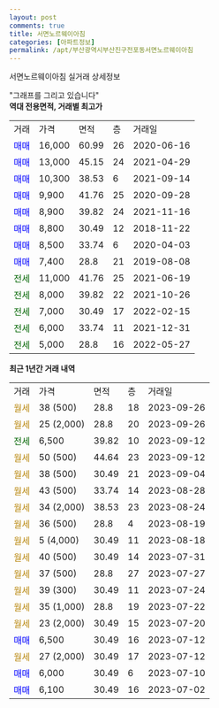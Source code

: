 ```yaml
---
layout: post
comments: true
title: 서면노르웨이아침
categories: [아파트정보]
permalink: /apt/부산광역시부산진구전포동서면노르웨이아침
---
```


서면노르웨이아침 실거래 상세정보

<script type="text/javascript">
  google.charts.load('current', {'packages':['line', 'corechart']});
  google.charts.setOnLoadCallback(drawChart);

  function drawChart() {
    var data = new google.visualization.DataTable();
    data.addColumn('date', '거래일');
    data.addColumn('number', "매매");
    data.addColumn('number', "전세");
    data.addColumn('number', "전매");

    data.addRows([[new Date(Date.parse("2023-09-26")), null, null, null], [new Date(Date.parse("2023-09-26")), null, null, null], [new Date(Date.parse("2023-09-12")), null, 6500, null], [new Date(Date.parse("2023-09-12")), null, null, null], [new Date(Date.parse("2023-09-04")), null, null, null], [new Date(Date.parse("2023-08-28")), null, null, null], [new Date(Date.parse("2023-08-24")), null, null, null], [new Date(Date.parse("2023-08-19")), null, null, null], [new Date(Date.parse("2023-08-18")), null, null, null], [new Date(Date.parse("2023-07-31")), null, null, null], [new Date(Date.parse("2023-07-27")), null, null, null], [new Date(Date.parse("2023-07-24")), null, null, null], [new Date(Date.parse("2023-07-22")), null, null, null], [new Date(Date.parse("2023-07-20")), null, null, null], [new Date(Date.parse("2023-07-12")), 6500, null, null], [new Date(Date.parse("2023-07-12")), null, null, null], [new Date(Date.parse("2023-07-10")), 6000, null, null], [new Date(Date.parse("2023-07-02")), 6100, null, null]]);

    var options = {
      hAxis: {
        format: 'yyyy/MM/dd'
      },    
      lineWidth: 0,
      pointsVisible: true,    
      title: '최근 1년간 유형별 실거래가 분포',
      legend: { position: 'bottom' }
    };

    var formatter = new google.visualization.NumberFormat({pattern:'###,###'} );
    formatter.format(data, 1);
    formatter.format(data, 2);
    
    setTimeout(function() {
        var chart = new google.visualization.LineChart(document.getElementById('columnchart_material'));
        chart.draw(data, (options));
        document.getElementById('loading').style.display = 'none';
    }, 200);
  }
</script>


<div id="loading" style="z-index:20; display: block; margin-left: 0px">"그래프를 그리고 있습니다"</div>
<div id="columnchart_material" style="width: 95%; margin-left: 0px; display: block"></div>
<!-- contents start -->
<b>역대 전용면적, 거래별 최고가</b>
<table class="sortable">
    <tr>
      <td>거래</td>
      <td>가격</td>
      <td>면적</td>
      <td>층</td>
      <td>거래일</td>
    </tr>
        <tr>
          <td><a style="color: blue">매매</a></td>
          <td>16,000</td>
          <td>60.99</td>
          <td>26</td>
          <td>2020-06-16</td>
        </tr>            <tr>
          <td><a style="color: blue">매매</a></td>
          <td>13,000</td>
          <td>45.15</td>
          <td>24</td>
          <td>2021-04-29</td>
        </tr>            <tr>
          <td><a style="color: blue">매매</a></td>
          <td>10,300</td>
          <td>38.53</td>
          <td>6</td>
          <td>2021-09-14</td>
        </tr>            <tr>
          <td><a style="color: blue">매매</a></td>
          <td>9,900</td>
          <td>41.76</td>
          <td>25</td>
          <td>2020-09-28</td>
        </tr>            <tr>
          <td><a style="color: blue">매매</a></td>
          <td>8,900</td>
          <td>39.82</td>
          <td>24</td>
          <td>2021-11-16</td>
        </tr>            <tr>
          <td><a style="color: blue">매매</a></td>
          <td>8,800</td>
          <td>30.49</td>
          <td>12</td>
          <td>2018-11-22</td>
        </tr>            <tr>
          <td><a style="color: blue">매매</a></td>
          <td>8,500</td>
          <td>33.74</td>
          <td>6</td>
          <td>2020-04-03</td>
        </tr>            <tr>
          <td><a style="color: blue">매매</a></td>
          <td>7,400</td>
          <td>28.8</td>
          <td>21</td>
          <td>2019-08-08</td>
        </tr>        
        <tr>
              <td><a style="color: darkgreen">전세</a></td>
              <td>11,000</td>
              <td>41.76</td>
              <td>25</td>
              <td>2021-06-19</td>
            </tr>            <tr>
              <td><a style="color: darkgreen">전세</a></td>
              <td>8,000</td>
              <td>39.82</td>
              <td>22</td>
              <td>2021-10-26</td>
            </tr>            <tr>
              <td><a style="color: darkgreen">전세</a></td>
              <td>7,000</td>
              <td>30.49</td>
              <td>17</td>
              <td>2022-02-15</td>
            </tr>            <tr>
              <td><a style="color: darkgreen">전세</a></td>
              <td>6,000</td>
              <td>33.74</td>
              <td>11</td>
              <td>2021-12-31</td>
            </tr>            <tr>
              <td><a style="color: darkgreen">전세</a></td>
              <td>5,000</td>
              <td>28.8</td>
              <td>16</td>
              <td>2022-05-27</td>
            </tr>        
    
</table>

<b>최근 1년간 거래 내역</b>

<table class="sortable">
    <tr>
      <td>거래</td>
      <td>가격</td>
      <td>면적</td>
      <td>층</td>
      <td>거래일</td>
    </tr>
    <tr>
      <td><a style="color: darkgoldenrod">월세</a></td>
      <td>38 (500)</td>
      <td>28.8</td>
      <td>18</td>
      <td>2023-09-26</td>
    </tr>          <tr>
      <td><a style="color: darkgoldenrod">월세</a></td>
      <td>25 (2,000)</td>
      <td>28.8</td>
      <td>20</td>
      <td>2023-09-26</td>
    </tr>          <tr>
      <td><a style="color: darkgreen">전세</a></td>
      <td>6,500</td>
      <td>39.82</td>
      <td>10</td>
      <td>2023-09-12</td>
    </tr>          <tr>
      <td><a style="color: darkgoldenrod">월세</a></td>
      <td>50 (500)</td>
      <td>44.64</td>
      <td>23</td>
      <td>2023-09-12</td>
    </tr>          <tr>
      <td><a style="color: darkgoldenrod">월세</a></td>
      <td>38 (500)</td>
      <td>30.49</td>
      <td>21</td>
      <td>2023-09-04</td>
    </tr>          <tr>
      <td><a style="color: darkgoldenrod">월세</a></td>
      <td>43 (500)</td>
      <td>33.74</td>
      <td>14</td>
      <td>2023-08-28</td>
    </tr>          <tr>
      <td><a style="color: darkgoldenrod">월세</a></td>
      <td>34 (2,000)</td>
      <td>38.53</td>
      <td>23</td>
      <td>2023-08-24</td>
    </tr>          <tr>
      <td><a style="color: darkgoldenrod">월세</a></td>
      <td>36 (500)</td>
      <td>28.8</td>
      <td>4</td>
      <td>2023-08-19</td>
    </tr>          <tr>
      <td><a style="color: darkgoldenrod">월세</a></td>
      <td>5 (4,000)</td>
      <td>30.49</td>
      <td>11</td>
      <td>2023-08-18</td>
    </tr>          <tr>
      <td><a style="color: darkgoldenrod">월세</a></td>
      <td>40 (500)</td>
      <td>30.49</td>
      <td>14</td>
      <td>2023-07-31</td>
    </tr>          <tr>
      <td><a style="color: darkgoldenrod">월세</a></td>
      <td>37 (500)</td>
      <td>28.8</td>
      <td>27</td>
      <td>2023-07-27</td>
    </tr>          <tr>
      <td><a style="color: darkgoldenrod">월세</a></td>
      <td>39 (300)</td>
      <td>30.49</td>
      <td>11</td>
      <td>2023-07-24</td>
    </tr>          <tr>
      <td><a style="color: darkgoldenrod">월세</a></td>
      <td>35 (1,000)</td>
      <td>28.8</td>
      <td>19</td>
      <td>2023-07-22</td>
    </tr>          <tr>
      <td><a style="color: darkgoldenrod">월세</a></td>
      <td>23 (2,000)</td>
      <td>30.49</td>
      <td>15</td>
      <td>2023-07-20</td>
    </tr>          <tr>
      <td><a style="color: blue">매매</a></td>
      <td>6,500</td>
      <td>30.49</td>
      <td>16</td>
      <td>2023-07-12</td>
    </tr>          <tr>
      <td><a style="color: darkgoldenrod">월세</a></td>
      <td>27 (2,000)</td>
      <td>30.49</td>
      <td>17</td>
      <td>2023-07-12</td>
    </tr>          <tr>
      <td><a style="color: blue">매매</a></td>
      <td>6,000</td>
      <td>30.49</td>
      <td>6</td>
      <td>2023-07-10</td>
    </tr>          <tr>
      <td><a style="color: blue">매매</a></td>
      <td>6,100</td>
      <td>30.49</td>
      <td>16</td>
      <td>2023-07-02</td>
    </tr>      </table>
<!-- contents end -->    

